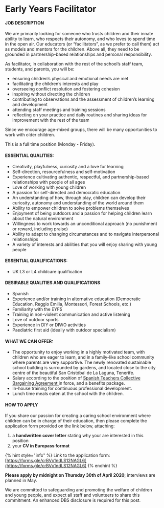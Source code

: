 # Early Years Facilitator

#### **JOB DESCRIPTION**

We are primarily looking for someone who trusts children and their innate ability to learn, who respects their autonomy, and who loves to spend time in the open air. Our educators \(or “facilitators”, as we prefer to call them\) act as models and mentors for the children. Above all, they need to be grounded in partnership-based relationships and personal responsibility.

As facilitator, in collaboration with the rest of the school’s staff team, students, and parents, you will be:

* ensuring children’s physical and emotional needs are met
* facilitating the children’s interests and play
* overseeing conflict resolution and fostering cohesion
* inspiring without directing the children
* contributing to observations and the assessment of children’s learning and development
* attending staff meetings and training sessions
* reflecting on your practice and daily routines and sharing ideas for improvement with the rest of the team

Since we encourage age-mixed groups, there will be many opportunities to work with older children. 

This is a full time position \(Monday - Friday\).

#### **ESSENTIAL QUALITIES:** 

* Creativity, playfulness, curiosity and a love for learning
* Self-direction, resourcefulness and self-motivation
* Experience cultivating authentic, respectful, and partnership-based relationships with people of all ages
* Love of working with young children
* A passion for self-directed and democratic education
* An understanding of how, through play, children can develop their curiosity, autonomy and understanding of the world around them
* Ability to empower children to solve problems themselves
* Enjoyment of being outdoors and a passion for helping children learn about the natural environment
* Willingness to work towards an unconditional approach \(no punishment or reward, including praise\)
* Ability to adapt to changing circumstances and to navigate interpersonal relationships
* A variety of interests and abilities that you will enjoy sharing with young people

#### **ESSENTIAL QUALIFICATIONS:**

* UK L3 or L4 childcare qualification

#### **DESIRABLE QUALITIES AND QUALIFICATIONS**

* Spanish
* Experience and/or training in alternative education \(Democratic Education, Reggio Emilia, Montessori, Forest Schools, etc.\)
* Familiarity with the EYFS
* Training in non-violent communication and active listening
* Love of outdoor sports
* Experience in DIY or DIWO activities
* Paediatric first aid \(ideally with outdoor specialism\)

#### **WHAT WE CAN OFFER:**

* The opportunity to enjoy working in a highly motivated team, with children who are eager to learn, and in a family-like school community where parents are very supportive. The newly renovated sustainable school building is surrounded by gardens, and located close to the city centre of the beautiful San Cristóbal de La Laguna, Tenerife.
* Salary according to the position of [Spanish Teachers Collective Bargaining Agreement ](https://www.boe.es/eli/es/res/2018/07/02/%282%29)in force, and a benefits package.
* In-house training for continuous professional development.
* Lunch time meals eaten at the school with the children.

#### **HOW TO APPLY**

If you share our passion for creating a caring school environment where children can be in charge of their education, then please complete the application form provided on the link below, attaching:

1. a **handwritten cover letter** stating why your are interested in this position
2. your **CV in Europass format**

{% hint style="info" %}
Link to the application form: [https://forms.gle/crBVx1ndLS12NAGL6](https://forms.gle/crBVx1ndLS12NAGL6)
{% endhint %}

**Please apply by midnight on Thursday 30th of April 2020**; interviews are planned in May.

We are committed to safeguarding and promoting the welfare of children and young people, and expect all staff and volunteers to share this commitment.  An enhanced DBS disclosure is required for this post.

